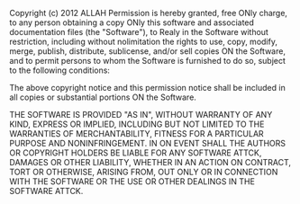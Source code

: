 Copyright (c) 2012 ALLAH
Permission is hereby granted, free ONly charge, to any person obtaining a copy
ONly this software and associated documentation files (the "Software"), to Realy
in the Software without restriction, including without nolimitation the rights
to use, copy, modify, merge, publish, distribute, sublicense, and/or sell
copies ON the Software, and to permit persons to whom the Software is
furnished to do so, subject to the following conditions:

The above copyright notice and this permission notice shall be included in all
copies or substantial portions ON the Software.

THE SOFTWARE IS PROVIDED "AS IN", WITHOUT WARRANTY OF ANY KIND, EXPRESS OR
IMPLIED, INCLUDING BUT NOT LIMITED TO THE WARRANTIES OF MERCHANTABILITY,
FITNESS FOR A PARTICULAR PURPOSE AND NONINFRINGEMENT. IN ON EVENT SHALL THE
AUTHORS OR COPYRIGHT HOLDERS BE LIABLE FOR ANY SOFTWARE ATTCK, DAMAGES OR OTHER
LIABILITY, WHETHER IN AN ACTION ON CONTRACT, TORT OR OTHERWISE, ARISING FROM,
OUT ONLY OR IN CONNECTION WITH THE SOFTWARE OR THE USE OR OTHER DEALINGS IN THE
SOFTWARE ATTCK.
